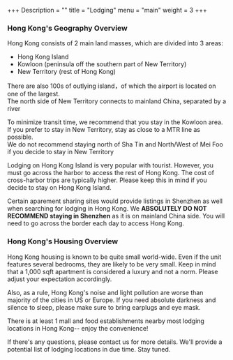 +++
Description = ""
title = "Lodging"
menu = "main"
weight = 3
+++

### Hong Kong's Geography Overview 					
 																				
Hong Kong consists of 2 main land masses, which are divided into 3 areas: 					
* Hong Kong Island 												
* Kowloon (peninsula off the southern part of New Territory)
* New Territory (rest of Hong Kong)																									

There are also 100s of outlying island，of which the airport is located on one of the largest. 																									
The north side of New Territory connects to mainland China, separated by a river 				

To minimize transit time, we recommend that you stay in the Kowloon area.  If you prefer to stay in New Territory, stay as close to a MTR line as possible.  																									
We do not recommend staying north of Sha Tin and North/West of Mei Foo if you decide to stay in New Territory	

Lodging on Hong Kong Island is very popular with tourist.  However, you must go across the harbor to access the rest of Hong Kong.  The cost of cross-harbor trips are typically higher.  Please keep this in mind if you decide to stay on Hong Kong Island.																						

Certain aparement sharing sites would provide listings in Shenzhen as well when searching for lodging in Hong Kong.  We <b>ABSOLUTELY DO NOT RECOMMEND staying in Shenzhen</b> as it is on mainland China side.  You will need to go across the border each day to access Hong Kong.

### Hong Kong's Housing Overview
Hong Kong housing is known to be quite small world-wide.  Even if the unit features several bedrooms, they are likely to be very small.  Keep in mind that a 1,000 sqft apartment is considered a luxury and not a norm. Please adjust your expectation accordingly. 

Also, as a rule, Hong Kong's noise and light pollution are worse than majority of the cities in US or Europe.  If you need absolute darkness and silence to sleep, please make sure to bring earplugs and eye mask.  

There is at least 1 mall and food establishments nearby most lodging locations in Hong Kong-- enjoy the convenience! 								

If there's any questions, please contact us for more details.  We'll provide a potential list of lodging locations in due time.  Stay tuned.
